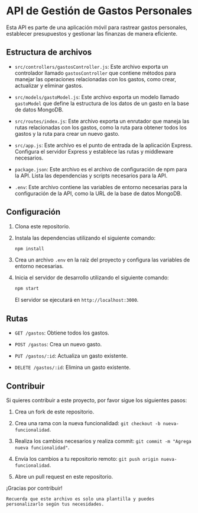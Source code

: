 # API de Gestión de Gastos Personales

Esta API es parte de una aplicación móvil para rastrear gastos personales, establecer presupuestos y gestionar las finanzas de manera eficiente.

## Estructura de archivos

- `src/controllers/gastosController.js`: Este archivo exporta un controlador llamado `gastosController` que contiene métodos para manejar las operaciones relacionadas con los gastos, como crear, actualizar y eliminar gastos.

- `src/models/gastoModel.js`: Este archivo exporta un modelo llamado `gastoModel` que define la estructura de los datos de un gasto en la base de datos MongoDB.

- `src/routes/index.js`: Este archivo exporta un enrutador que maneja las rutas relacionadas con los gastos, como la ruta para obtener todos los gastos y la ruta para crear un nuevo gasto.

- `src/app.js`: Este archivo es el punto de entrada de la aplicación Express. Configura el servidor Express y establece las rutas y middleware necesarios.

- `package.json`: Este archivo es el archivo de configuración de npm para la API. Lista las dependencias y scripts necesarios para la API.

- `.env`: Este archivo contiene las variables de entorno necesarias para la configuración de la API, como la URL de la base de datos MongoDB.

## Configuración

1. Clona este repositorio.

2. Instala las dependencias utilizando el siguiente comando:

   ```bash
   npm install
   ```

3. Crea un archivo `.env` en la raíz del proyecto y configura las variables de entorno necesarias.

4. Inicia el servidor de desarrollo utilizando el siguiente comando:

   ```bash
   npm start
   ```

   El servidor se ejecutará en `http://localhost:3000`.

## Rutas

- `GET /gastos`: Obtiene todos los gastos.

- `POST /gastos`: Crea un nuevo gasto.

- `PUT /gastos/:id`: Actualiza un gasto existente.

- `DELETE /gastos/:id`: Elimina un gasto existente.

## Contribuir

Si quieres contribuir a este proyecto, por favor sigue los siguientes pasos:

1. Crea un fork de este repositorio.

2. Crea una rama con la nueva funcionalidad: `git checkout -b nueva-funcionalidad`.

3. Realiza los cambios necesarios y realiza commit: `git commit -m "Agrega nueva funcionalidad"`.

4. Envía los cambios a tu repositorio remoto: `git push origin nueva-funcionalidad`.

5. Abre un pull request en este repositorio.

¡Gracias por contribuir!
```
Recuerda que este archivo es solo una plantilla y puedes personalizarlo según tus necesidades.